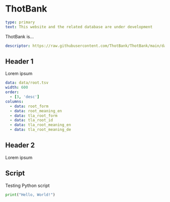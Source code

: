 # ThotBank

```yaml remark
type: primary
text: This website and the related database are under development
```

ThotBank is...

```yaml package
descriptor: https://raw.githubusercontent.com/ThotBank/ThotBank/main/data/thotbank.package.yaml
```

## Header 1

Lorem ipsum

```yaml table
data: data/root.tsv
width: 600
order:
  - [3, 'desc']
columns:
  - data: root_form
  - data: root_meaning_en
  - data: tla_root_form
  - data: tla_root_id
  - data: tla_root_meaning_en
  - data: tla_root_meaning_de
```

## Header 2

Lorem ipsum

## Script

Testing Python script

```python script
print("Hello, World!")
```
